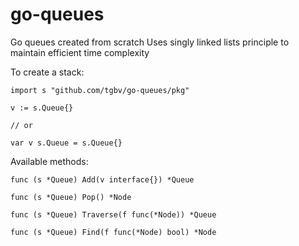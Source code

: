 # go-queues
Go queues created from scratch
Uses singly linked lists principle to maintain efficient time complexity

To create a stack: 
```
import s "github.com/tgbv/go-queues/pkg"

v := s.Queue{}

// or

var v s.Queue = s.Queue{}
```

Available methods:
```
func (s *Queue) Add(v interface{}) *Queue

func (s *Queue) Pop() *Node

func (s *Queue) Traverse(f func(*Node)) *Queue

func (s *Queue) Find(f func(*Node) bool) *Node
```
